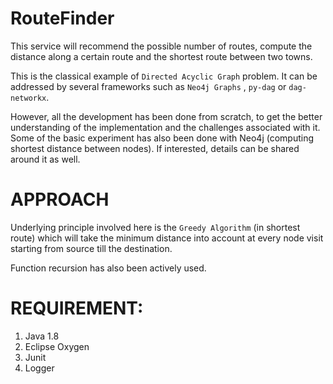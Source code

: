 # RouteFinder

This service will recommend the possible number of routes, compute the 
distance along a certain route and the shortest route between two towns.

This is the classical example of `Directed Acyclic Graph` problem. It
can be addressed by several frameworks such as `Neo4j Graphs` , `py-dag` or `dag-networkx`.

However, all the development has been done from scratch, to get the better understanding
of the implementation and the challenges associated with it.
Some of the basic experiment has also been done with Neo4j (computing shortest distance between nodes).
If interested, details can be shared around it as well.

# APPROACH

Underlying principle involved here is the `Greedy Algorithm` (in shortest route) which will
take the minimum distance into account at every node visit starting from source till the destination.

Function recursion has also been actively used.


# REQUIREMENT:

1. Java 1.8
2. Eclipse Oxygen
3. Junit
4. Logger
